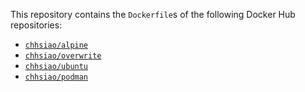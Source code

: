 This repository contains the `Dockerfile`s of the following Docker Hub repositories:
* [`chhsiao/alpine`](https://hub.docker.com/repository/docker/chhsiao/alpine)
* [`chhsiao/overwrite`](https://hub.docker.com/repository/docker/chhsiao/overwrite)
* [`chhsiao/ubuntu`](https://hub.docker.com/repository/docker/chhsiao/ubuntu)
* [`chhsiao/podman`](https://hub.docker.com/repository/docker/chhsiao/podman)
